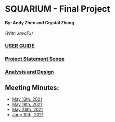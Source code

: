 # SQUARIUM - Final Project
#### By: Andy Zhen and Crystal Zhang

*(With JavaFx)*

### [USER GUIDE](https://docs.google.com/document/d/16JSJm0jhw9IWmJzCvQTwFJJGiJblaVWmKbR1jW2I68U/edit)

### [Project Statement Scope](https://docs.google.com/document/d/1xLI6LGGu44HKDfOvJ3klcLbo6vebbfh391KwUjpQKhw/edit)

### [Analysis and Design](https://docs.google.com/document/d/1Eq2BmfXtEzM_xeyPTcP35HNqp3oZDk9lPSvgm5SgpKc/edit)


## Meeting Minutes:
* [May 13th, 2021](https://docs.google.com/document/d/1-LI_7agddvXbk9I_RBRlDVYnwYcfrRpEq9JxxgzuCTU/edit)
* [May 18th, 2021](https://docs.google.com/document/d/1UpuGwjgSYtpYRKQpUrXi8e0-toGPV8ObHLJK-B1g4zc/edit)
* [May 28th, 2021](https://docs.google.com/document/d/1h3aNypTc_o1QnizrwSMwNHiAxF-rQai_pZQu_5oBuVE/edit)
* [June 10th, 2021](https://docs.google.com/document/d/1IH7GpkjjgWK0W0SBDlyCRBDwqWpl2zhL7gbTn4tjnw8/edit)

